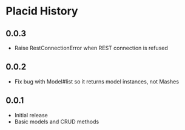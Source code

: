 Placid History
==============

0.0.3
-----

- Raise RestConnectionError when REST connection is refused


0.0.2
-----

- Fix bug with Model#list so it returns model instances, not Mashes


0.0.1
-----

- Initial release
- Basic models and CRUD methods

